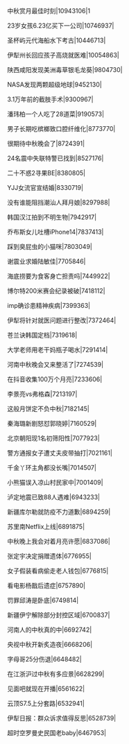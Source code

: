 中秋赏月最佳时刻|10943106|1

23岁女孩6.23亿买下一公司|10746937|

圣杯屿元代海船水下考古|10446713|

伊犁州长回应孩子高烧就医难|10054863|

陕西咸阳发现美洲毒草银毛龙葵|9804730|

NASA发现两颗超级地球|9452130|

3.1万年前的截肢手术|9300967|

潘玮柏一个人吃了28道菜|9190573|

男子长期吃槟榔致口腔纤维化|8773770|

很期待中秋晚会了|8724391|

24名震中失联特警已找到|8527176|

二十不惑2寻果BE|8380805|

YJJ女流官宣结婚|8330719|

没有谁能阻挡潮汕人拜月娘|8297988|

韩国汉江拍到不明生物|7942917|

乔布斯女儿吐槽iPhone14|7837413|

踩到臭屁虫的小猫咪|7803049|

谢震业求婚陆敏佳|7705846|

海底捞要为食客身亡担责吗|7449922|

博尔特200米赛会纪录被破|7418112|

imp确诊患精神疾病|7399363|

伊犁将针对就医问题进行整改|7372464|

苍兰诀韩国定档|7319618|

大学老师用老干妈瓶子喝水|7291414|

河南中秋晚会又来整活了|7274539|

在抖音收集100万个月亮|7233606|

李景亮vs弗格森|7213197|

这般月饼定不负中秋|7182145|

秦海璐新剧怒怼郭晓婷|7160529|

北京朝阳现1名初筛阳性|7077923|

警方通报女子遭丈夫皮带抽打|7021161|

千金丫环主角都没长嘴|7014507|

小熊猫误入凉山村民家中|7001409|

泸定地震已致88人遇难|6943233|

新疆库尔勒就防疫不力道歉|6894259|

苏里南Netflix上线|6891875|

中秋晚上我会对着月亮许愿|6837086|

张定宇决定捐赠遗体|6776955|

女子假装看病偷走老人钱包|6776815|

看电影杨戬后遗症|6757890|

罚罪邱涛是卧底|6749814|

新疆伊宁解除部分封控区域|6700837|

河南人的中秋真的中|6692742|

央视中秋开新炙造夜|6668206|

字母哥25分伤退|6648482|

在江浙沪过中秋有多应景|6628299|

见面吧就现在开播|6561622|

云顶S7.5上分套路|6532941|

伊犁日报：群众诉求值得反思|6528739|

超时空罗曼史民国老baby|6467953|

